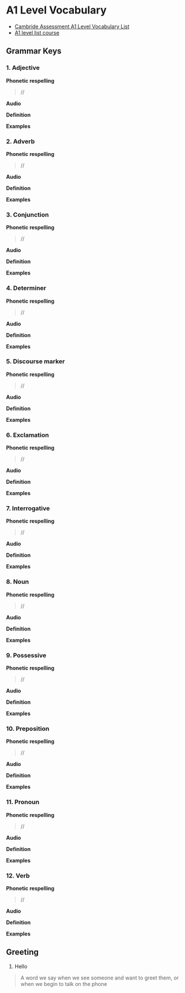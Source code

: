 # A1 Level Vocabulary

- [Cambride Assessment A1 Level Vocabulary List](https://www.cambridgeenglish.org/images/149681-yle-flyers-word-list.pdf)
- [A1 level list course](https://langeek.co/en/vocab/category/1/a1-level)

## Grammar Keys

### 1. Adjective

**Phonetic respelling**

> //

**Audio**

<JsbaseWordAudio word="Adjective"></JsbaseWordAudio>

**Definition**

>

**Examples**

>

### 2. Adverb

**Phonetic respelling**

> //

**Audio**

<JsbaseWordAudio word="Adverb"></JsbaseWordAudio>

**Definition**

>

**Examples**

>

### 3. Conjunction

**Phonetic respelling**

> //

**Audio**

<JsbaseWordAudio word="Conjunction"></JsbaseWordAudio>

**Definition**

>

**Examples**

>

### 4. Determiner

**Phonetic respelling**

> //

**Audio**

<JsbaseWordAudio word="Determiner"></JsbaseWordAudio>

**Definition**

>

**Examples**

>

### 5. Discourse marker

**Phonetic respelling**

> //

**Audio**

<JsbaseWordAudio word="Discourse marker"></JsbaseWordAudio>

**Definition**

>

**Examples**

>

### 6. Exclamation

**Phonetic respelling**

> //

**Audio**

<JsbaseWordAudio word="Exclamation"></JsbaseWordAudio>

**Definition**

>

**Examples**

>

### 7. Interrogative

**Phonetic respelling**

> //

**Audio**

<JsbaseWordAudio word="Interrogative"></JsbaseWordAudio>

**Definition**

>

**Examples**

>

### 8. Noun

**Phonetic respelling**

> //

**Audio**

<JsbaseWordAudio word="Noun"></JsbaseWordAudio>

**Definition**

>

**Examples**

>

### 9. Possessive

**Phonetic respelling**

> //

**Audio**

<JsbaseWordAudio word="Possessive"></JsbaseWordAudio>

**Definition**

>

**Examples**

>

### 10. Preposition

**Phonetic respelling**

> //

**Audio**

<JsbaseWordAudio word="Preposition"></JsbaseWordAudio>

**Definition**

>

**Examples**

>

### 11. Pronoun

**Phonetic respelling**

> //

**Audio**

<JsbaseWordAudio word="Pronoun"></JsbaseWordAudio>

**Definition**

>

**Examples**

>

### 12. Verb

**Phonetic respelling**

> //

**Audio**

<JsbaseWordAudio word="Verb"></JsbaseWordAudio>

**Definition**

>

**Examples**

>

## Greeting

1. Hello

> A word we say when we see someone and want to greet them, or when we begin to talk on the phone

<JsbaseAudio :relative-path="false" src="https://tts.langeek.co/read?text=aGVsbG8&hash=d1f66a7d200d18df8bc08774fbdab188b641b225&lang=en&cache-only=0"></JsbaseAudio>

